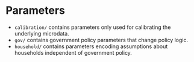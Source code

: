 # Parameters

* `calibration/` contains parameters only used for calibrating the underlying microdata.
* `gov/` contains government policy parameters that change policy logic.
* `household/` contains parameters encoding assumptions about households independent of government policy.
